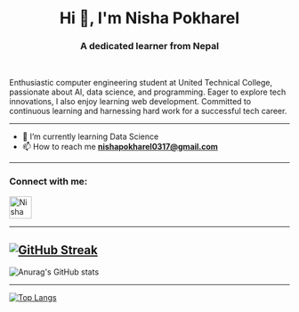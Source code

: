 <h1 align="center">Hi 👋, I'm Nisha Pokharel</h1>
<h3 align="center">A dedicated learner from Nepal</h3>
<br>
<p>Enthusiastic computer engineering student at United Technical College, passionate about AI, data science, and programming. Eager to explore tech innovations, I also enjoy learning web development. Committed to continuous learning and harnessing hard work for a successful tech career.</p>

---
- 🌱 I’m currently learning  Data Science
- 📫 How to reach me **nishapokharel0317@gmail.com**
---

<h3 align="left">Connect with me:</h3>
<p align="left">
<a href="https://www.linkedin.com/in/nisha-pokharel/" target="blank"><img align="center" src="https://raw.githubusercontent.com/rahuldkjain/github-profile-readme-generator/master/src/images/icons/Social/linked-in-alt.svg" alt="Nisha Pokharel" height="40" width="40" /></a>
</p>
<hr>

[![GitHub Streak](https://streak-stats.demolab.com/?user=NiShApOkHaReL&theme=dark)](https://git.io/streak-stats)
---
![Anurag's GitHub stats](https://github-readme-stats.vercel.app/api?username=NiShApOkHaReL&show_icons=true&theme=radical)

<hr>

[![Top Langs](https://github-readme-stats.vercel.app/api/top-langs/?username=NiShApOkHaReL&layout=compact)](https://github.com/NiShApOkHaReL)

<!---
NiShApOkHaReL/NiShApOkHaReL is a ✨ special ✨ repository because its `README.md` (this file) appears on your GitHub profile.
You can click the Preview link to take a look at your changes.
--->
